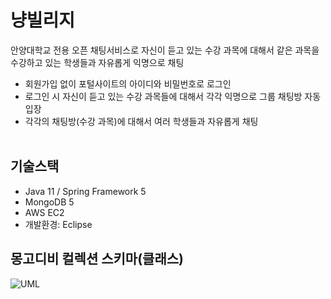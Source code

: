 # 냥빌리지
안양대학교 전용 오픈 채팅서비스로 자신이 듣고 있는 수강 과목에 대해서 같은 과목을 수강하고 있는 학생들과 자유롭게 익명으로 채팅<br>
- 회원가입 없이 포털사이트의 아이디와 비밀번호로 로그인<br>
- 로그인 시 자신이 듣고 있는 수강 과목들에 대해서 각각 익명으로 그룹 채팅방 자동 입장<br>
- 각각의 채팅방(수강 과목)에 대해서 여러 학생들과 자유롭게 채팅<br>
​
## 기술스택
- Java 11 / Spring Framework 5 <br>
- MongoDB 5 <br>
- AWS EC2 <br>
- 개발환경: Eclipse<br>

## 몽고디비 컬렉션 스키마(클래스)
![UML](https://user-images.githubusercontent.com/89206300/177042403-06ac8c39-8725-477f-b2ee-6480b9154d69.png)